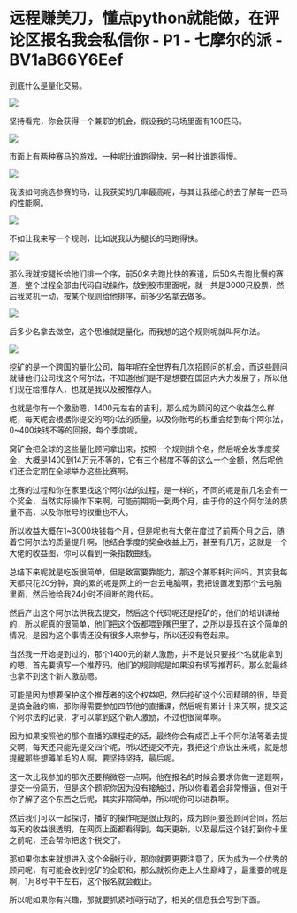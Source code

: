 # 远程赚美刀，懂点python就能做，在评论区报名我会私信你 - P1 - 七摩尔的派 - BV1aB66Y6Eef

到底什么是量化交易。

![](img/08fb7de0ed3304f5a13c07b7dc9c2658_1.png)

坚持看完，你会获得一个兼职的机会，假设我的马场里面有100匹马。

![](img/08fb7de0ed3304f5a13c07b7dc9c2658_3.png)

市面上有两种赛马的游戏，一种呢比谁跑得快，另一种比谁跑得慢。

![](img/08fb7de0ed3304f5a13c07b7dc9c2658_5.png)

我该如何挑选参赛的马，让我获奖的几率最高呢，与其让我细心的去了解每一匹马的性能啊。

![](img/08fb7de0ed3304f5a13c07b7dc9c2658_7.png)

不如让我来写一个规则，比如说我认为腿长的马跑得快。

![](img/08fb7de0ed3304f5a13c07b7dc9c2658_9.png)

那么我就按腿长给他们排一个序，前50名去跑比快的赛道，后50名去跑比慢的赛道，整个过程全部由代码自动操作，放到股市里面呢，就一共是3000只股票，然后我灵机一动，按某个规则给他排序，前多少名拿去做多。



![](img/08fb7de0ed3304f5a13c07b7dc9c2658_11.png)

后多少名拿去做空，这个思维就是量化，而我想的这个规则呢就叫阿尔法。

![](img/08fb7de0ed3304f5a13c07b7dc9c2658_13.png)

挖矿的是一个跨国的量化公司，每年呢在全世界有几次招顾问的机会，而这些顾问就替他们公司找这个阿尔法，不知道他们是不是想要在国区内大力发展了，所以他们现在给推荐人，也就是我以及被推荐人。

也就是你有一个激励嗯，1400元左右的吉利，那么成为顾问的这个收益怎么样呢，每天呢会根据你提交的阿尔法的质量，以及你账号的权重会给到每个阿尔法，0~400块钱不等的回报，每个季度呢。

窝矿会把全球的这些量化顾问拿出来，按照一个规则排个名，然后呢会发季度奖金，大概是1400到14万元不等的，它有三个梯度不等的这么一个金额，然后呢他们还会定期在全球举办这些比赛啊。

比赛的过程和你在家里找这个阿尔法的过程，是一样的，不同的呢是前几名会有一个奖金，当然实际操作下来啊，可能前期呃一到两个月，由于你的这个阿尔法的质量不高，以及你账号的权重也不大。

所以收益大概在1~3000块钱每个月，但是呢也有大佬在度过了前两个月之后，随着它阿尔法的质量提升啊，他结合季度的奖金收益上万，甚至有几万，这就是一个大佬的收益图，你可以看到一条指数曲线。

总结下来呢就是吃饭很简单，但是致富要靠能力，那这个兼职耗时间吗，其实我每天都只花20分钟，真的累的呢是网上的一台云电脑啊，我把设置发到那个云电脑里面，然后他给我24小时不间断的跑代码。

然后产出这个阿尔法供我去提交，然后这个代码呢还是挖矿的，他们的培训课给的，所以呢真的很简单，他们把这个饭都喂到嘴巴里了，之所以是现在这个简单的情况，是因为这个事情还没有很多人来参与，所以还没有卷起来。

当然我一开始提到过的，那个1400元的新人激励，并不是说只要报个名就能拿到的嗯，首先要填写一个推荐码，他们的规则呢是如果没有填写推荐码，那么就最终也拿不到这个新人激励嗯。

可能是因为想要保护这个推荐者的这个权益吧，然后挖矿这个公司精明的很，毕竟是搞金融的嘛，那你得需要参加四节他的直播课，然后呢有累计十来天啊，提交这个阿尔法的记录，才可以拿到这个新人激励，不过也很简单啊。

因为如果按照他的那个直播的课程走的话，最终你会有成百上千个阿尔法等着去提交啊，每天还只能先提交四个呢，所以还提交不完，我把这个点说出来呢，就是想提醒那些想薅羊毛的人啊，要坚持坚持，最后呢。

这一次比我参加的那次还要稍微卷一点啊，他在报名的时候会要求你做一道题啊，提交一份简历，但是这个题呢你因为没有接触过，所以你看着会非常懵逼，但对于你了解了这个东西之后呢，其实非常简单，所以呢你可以进群啊。

然后我们可以一起探讨，播矿的操作呢是很正规的，成为顾问要签顾问合同，然后每天的收益很透明，在网页上面都看得到，每天更新，以及最后这个钱打到你卡里之前呢，还会帮你把这个税交了。

那如果你本来就想进入这个金融行业，那你就要更要注意了，因为成为一个优秀的顾问呢，有可能会收到挖矿的全职和，那么就祝你走上人生巅峰了，最重要的呢是啊，1月8号中午左右，这个报名就会截止。

所以呢如果你有兴趣，那就要抓紧时间行动了，相关的信息我会写到下面。